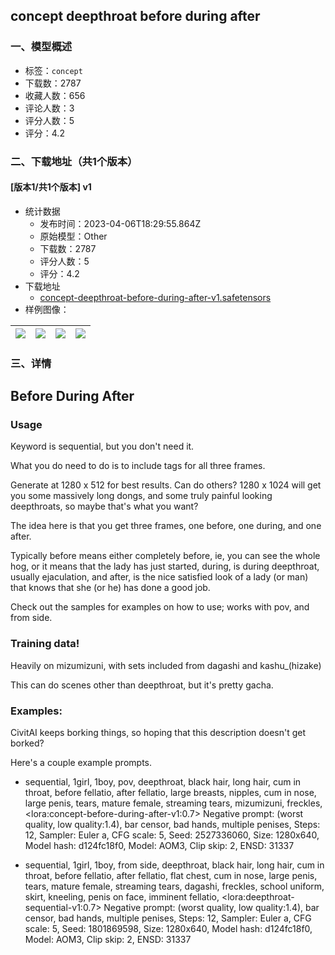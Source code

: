 ## concept deepthroat before during after
### 一、模型概述

- 标签：`concept`
- 下载数：2787
- 收藏人数：656
- 评论人数：3
- 评分人数：5
- 评分：4.2

### 二、下载地址（共1个版本）

#### [版本1/共1个版本] v1

- 统计数据
  - 发布时间：2023-04-06T18:29:55.864Z
  - 原始模型：Other
  - 下载数：2787
  - 评分人数：5
  - 评分：4.2
- 下载地址
  - [concept-deepthroat-before-during-after-v1.safetensors](https://civitai.com/api/download/models/36363)
- 样例图像：

| <img src="https://image.civitai.com/xG1nkqKTMzGDvpLrqFT7WA/35bcc816-1f70-4086-0283-c6333be36700/width=450/430335.jpeg" /> | <img src="https://image.civitai.com/xG1nkqKTMzGDvpLrqFT7WA/df3d15e8-ce6b-49c9-e413-29e0fc13ca00/width=450/424437.jpeg" /> | <img src="https://image.civitai.com/xG1nkqKTMzGDvpLrqFT7WA/bf472cc2-27ee-4b2e-b2d9-14bc35e83700/width=450/417361.jpeg" /> | <img src="https://image.civitai.com/xG1nkqKTMzGDvpLrqFT7WA/221850db-725a-45db-5e95-0e4a2c289d00/width=450/430338.jpeg" /> |
| ---- | ---- | ---- | ---- |


### 三、详情
<h2>Before During After</h2><h3>Usage</h3><p>Keyword is sequential, but you don't need it.</p><p>What you do need to do is to include tags for all three frames.</p><p>Generate at 1280 x 512 for best results. Can do others? 1280 x 1024 will get you some massively long dongs, and some truly painful looking deepthroats, so maybe that's what you want?</p><p>The idea here is that you get three frames, one before, one during, and one after.</p><p>Typically before means either completely before, ie, you can see the whole hog, or it means that the lady has just started, during, is during deepthroat, usually ejaculation, and after, is the nice satisfied look of a lady (or man) that knows that she (or he) has done a good job.</p><p>Check out the samples for examples on how to use; works with pov, and from side.</p><h3>Training data!</h3><p>Heavily on mizumizuni, with sets included from dagashi and kashu_(hizake)</p><p>This can do scenes other than deepthroat, but it's pretty gacha.</p><h3>Examples:</h3><p>CivitAI keeps borking things, so hoping that this description doesn't get borked?</p><p>Here's a couple example prompts.</p><ul><li><p>sequential, 1girl, 1boy, pov, deepthroat, black hair, long hair, cum in throat, before fellatio, after fellatio, large breasts, nipples, cum in nose, large penis, tears, mature female, streaming tears, mizumizuni, freckles, &lt;lora:concept-before-during-after-v1:0.7&gt; Negative prompt: (worst quality, low quality:1.4), bar censor, bad hands, multiple penises, Steps: 12, Sampler: Euler a, CFG scale: 5, Seed: 2527336060, Size: 1280x640, Model hash: d124fc18f0, Model: AOM3, Clip skip: 2, ENSD: 31337</p></li><li><p>sequential, 1girl, 1boy, from side, deepthroat, black hair, long hair, cum in throat, before fellatio, after fellatio, flat chest, cum in nose, large penis, tears, mature female, streaming tears, dagashi, freckles, school uniform, skirt, kneeling, penis on face, imminent fellatio, &lt;lora:deepthroat-sequential-v1:0.7&gt; Negative prompt: (worst quality, low quality:1.4), bar censor, bad hands, multiple penises, Steps: 12, Sampler: Euler a, CFG scale: 5, Seed: 1801869598, Size: 1280x640, Model hash: d124fc18f0, Model: AOM3, Clip skip: 2, ENSD: 31337</p></li></ul>